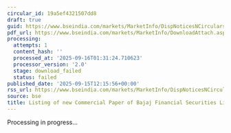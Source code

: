 ```yaml
---
circular_id: 19a5ef4321507dd8
draft: true
guid: https://www.bseindia.com/markets/MarketInfo/DispNoticesNCirculars.aspx?Noticeid={6D5FAA55-89AC-4761-B205-4C073CE429D4}&noticeno=20250915-46&dt=09/15/2025&icount=46&totcount=81&flag=0
pdf_url: https://www.bseindia.com/markets/MarketInfo/DownloadAttach.aspx?id=20250915-46&attachedId=
processing:
  attempts: 1
  content_hash: ''
  processed_at: '2025-09-16T01:31:24.710623'
  processor_version: '2.0'
  stage: download_failed
  status: failed
published_date: '2025-09-15T12:15:56+00:00'
rss_url: https://www.bseindia.com/markets/MarketInfo/DispNoticesNCirculars.aspx?Noticeid={6D5FAA55-89AC-4761-B205-4C073CE429D4}&noticeno=20250915-46&dt=09/15/2025&icount=46&totcount=81&flag=0
source: bse
title: Listing of new Commercial Paper of Bajaj Financial Securities Limited
---
```


Processing in progress...